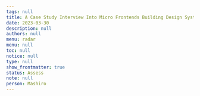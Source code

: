 ```yaml
---
tags: null
title: A Case Study Interview Into Micro Frontends Building Design System For E Commerce Platform
date: 2023-03-30
description: null
authors: null
menu: radar
menu: null
toc: null
notice: null
type: null
show_frontmatter: true
status: Assess
note: null
person: Mashiro
---
```


